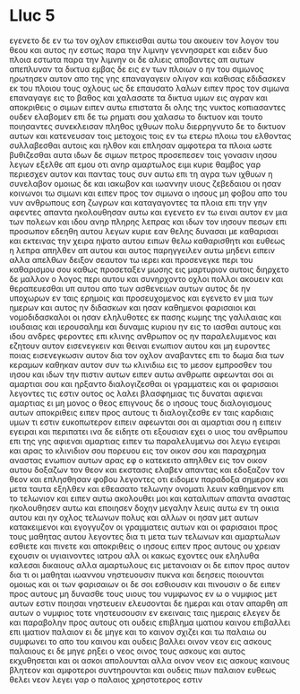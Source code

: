 # Lluc 5
εγενετο δε εν τω τον οχλον επικεισθαι αυτω του ακουειν τον λογον του θεου και αυτος ην εστως παρα την λιμνην γεννησαρετ
και ειδεν δυο πλοια εστωτα παρα την λιμνην οι δε αλιεις αποβαντες απ αυτων απεπλυναν τα δικτυα
εμβας δε εις εν των πλοιων ο ην του σιμωνος ηρωτησεν αυτον απο της γης επαναγαγειν ολιγον και καθισας εδιδασκεν εκ του πλοιου τους οχλους
ως δε επαυσατο λαλων ειπεν προς τον σιμωνα επαναγαγε εις το βαθος και χαλασατε τα δικτυα υμων εις αγραν
και αποκριθεις ο σιμων ειπεν αυτω επιστατα δι ολης της νυκτος κοπιασαντες ουδεν ελαβομεν επι δε τω ρηματι σου χαλασω το δικτυον
και τουτο ποιησαντες συνεκλεισαν πληθος ιχθυων πολυ διερρηγνυτο δε το δικτυον αυτων
και κατενευσαν τοις μετοχοις τοις εν τω ετερω πλοιω του ελθοντας συλλαβεσθαι αυτοις και ηλθον και επλησαν αμφοτερα τα πλοια ωστε βυθιζεσθαι αυτα
ιδων δε σιμων πετρος προσεπεσεν τοις γονασιν ιησου λεγων εξελθε απ εμου οτι ανηρ αμαρτωλος ειμι κυριε
θαμβος γαρ περιεσχεν αυτον και παντας τους συν αυτω επι τη αγρα των ιχθυων η συνελαβον
ομοιως δε και ιακωβον και ιωαννην υιους ζεβεδαιου οι ησαν κοινωνοι τω σιμωνι και ειπεν προς τον σιμωνα ο ιησους μη φοβου απο του νυν ανθρωπους εση ζωγρων
και καταγαγοντες τα πλοια επι την γην αφεντες απαντα ηκολουθησαν αυτω
και εγενετο εν τω ειναι αυτον εν μια των πολεων και ιδου ανηρ πληρης λεπρας και ιδων τον ιησουν πεσων επι προσωπον εδεηθη αυτου λεγων κυριε εαν θελης δυνασαι με καθαρισαι
και εκτεινας την χειρα ηψατο αυτου ειπων θελω καθαρισθητι και ευθεως η λεπρα απηλθεν απ αυτου
και αυτος παρηγγειλεν αυτω μηδενι ειπειν αλλα απελθων δειξον σεαυτον τω ιερει και προσενεγκε περι του καθαρισμου σου καθως προσεταξεν μωσης εις μαρτυριον αυτοις
διηρχετο δε μαλλον ο λογος περι αυτου και συνηρχοντο οχλοι πολλοι ακουειν και θεραπευεσθαι υπ αυτου απο των ασθενειων αυτων
αυτος δε ην υποχωρων εν ταις ερημοις και προσευχομενος
και εγενετο εν μια των ημερων και αυτος ην διδασκων και ησαν καθημενοι φαρισαιοι και νομοδιδασκαλοι οι ησαν εληλυθοτες εκ πασης κωμης της γαλιλαιας και ιουδαιας και ιερουσαλημ και δυναμις κυριου ην εις το ιασθαι αυτους
και ιδου ανδρες φεροντες επι κλινης ανθρωπον ος ην παραλελυμενος και εζητουν αυτον εισενεγκειν και θειναι ενωπιον αυτου
και μη ευροντες ποιας εισενεγκωσιν αυτον δια τον οχλον αναβαντες επι το δωμα δια των κεραμων καθηκαν αυτον συν τω κλινιδιω εις το μεσον εμπροσθεν του ιησου
και ιδων την πιστιν αυτων ειπεν αυτω ανθρωπε αφεωνται σοι αι αμαρτιαι σου
και ηρξαντο διαλογιζεσθαι οι γραμματεις και οι φαρισαιοι λεγοντες τις εστιν ουτος ος λαλει βλασφημιας τις δυναται αφιεναι αμαρτιας ει μη μονος ο θεος
επιγνους δε ο ιησους τους διαλογισμους αυτων αποκριθεις ειπεν προς αυτους τι διαλογιζεσθε εν ταις καρδιαις υμων
τι εστιν ευκοπωτερον ειπειν αφεωνται σοι αι αμαρτιαι σου η ειπειν εγειραι και περιπατει
ινα δε ειδητε οτι εξουσιαν εχει ο υιος του ανθρωπου επι της γης αφιεναι αμαρτιας ειπεν τω παραλελυμενω σοι λεγω εγειραι και αρας το κλινιδιον σου πορευου εις τον οικον σου
και παραχρημα αναστας ενωπιον αυτων αρας εφ ο κατεκειτο
 απηλθεν εις τον οικον αυτου δοξαζων τον θεον
και εκστασις ελαβεν απαντας και εδοξαζον τον θεον και επλησθησαν φοβου λεγοντες οτι ειδομεν παραδοξα σημερον
και μετα ταυτα εξηλθεν και εθεασατο τελωνην ονοματι λευιν καθημενον επι το τελωνιον και ειπεν αυτω ακολουθει μοι
και καταλιπων απαντα αναστας ηκολουθησεν αυτω
και εποιησεν δοχην μεγαλην λευις αυτω εν τη οικια αυτου και ην οχλος τελωνων πολυς και αλλων οι ησαν μετ αυτων κατακειμενοι
και εγογγυζον οι γραμματεις αυτων και οι φαρισαιοι προς τους μαθητας αυτου λεγοντες δια τι μετα των  τελωνων και αμαρτωλων εσθιετε και πινετε
και αποκριθεις ο ιησους ειπεν προς αυτους ου χρειαν εχουσιν οι υγιαινοντες ιατρου αλλ οι κακως εχοντες
ουκ εληλυθα καλεσαι δικαιους αλλα αμαρτωλους εις μετανοιαν
οι δε ειπον προς αυτον δια τι οι μαθηται ιωαννου νηστευουσιν πυκνα και δεησεις ποιουνται ομοιως και οι των φαρισαιων οι δε σοι εσθιουσιν και πινουσιν
ο δε ειπεν προς αυτους μη δυνασθε τους υιους του νυμφωνος εν ω ο νυμφιος μετ αυτων εστιν ποιησαι νηστευειν
ελευσονται δε ημεραι και οταν απαρθη απ αυτων ο νυμφιος τοτε νηστευσουσιν εν εκειναις ταις ημεραις
ελεγεν δε και παραβολην προς αυτους οτι ουδεις επιβλημα ιματιου καινου επιβαλλει επι ιματιον παλαιον ει δε μηγε και το καινον σχιζει και τω παλαιω ου συμφωνει το απο του καινου
και ουδεις βαλλει οινον νεον εις ασκους παλαιους ει δε μηγε ρηξει ο νεος οινος τους ασκους και αυτος εκχυθησεται και οι ασκοι απολουνται
αλλα οινον νεον εις ασκους καινους βλητεον και αμφοτεροι συντηρουνται
και ουδεις πιων παλαιον ευθεως θελει νεον λεγει γαρ ο παλαιος χρηστοτερος εστιν
